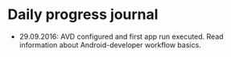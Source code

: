 <h1>Daily progress journal</h1>
<ul>
	<li>29.09.2016: AVD configured and first app run executed. 
	Read information about Android-developer workflow basics.</li>
</ul>
